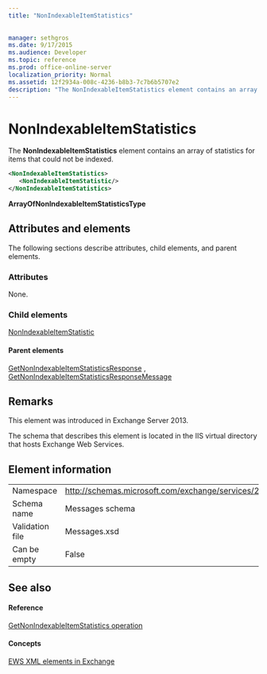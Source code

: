 ```yaml
---
title: "NonIndexableItemStatistics"
 
 
manager: sethgros
ms.date: 9/17/2015
ms.audience: Developer
ms.topic: reference
ms.prod: office-online-server
localization_priority: Normal
ms.assetid: 12f2934a-008c-4236-b8b3-7c7b6b5707e2
description: "The NonIndexableItemStatistics element contains an array of statistics for items that could not be indexed."
---
```


# NonIndexableItemStatistics

The **NonIndexableItemStatistics** element contains an array of statistics for items that could not be indexed. 
  
```XML
<NonIndexableItemStatistics>
   <NonIndexableItemStatistic/>
</NonIndexableItemStatistics>
```

 **ArrayOfNonIndexableItemStatisticsType**
## Attributes and elements

The following sections describe attributes, child elements, and parent elements.
  
### Attributes

None.
  
### Child elements

[NonIndexableItemStatistic](nonindexableitemstatistic.md)
  
#### Parent elements

[GetNonIndexableItemStatisticsResponse](getnonindexableitemstatisticsresponse.md) , [GetNonIndexableItemStatisticsResponseMessage](getnonindexableitemstatisticsresponsemessage.md)
  
## Remarks

This element was introduced in Exchange Server 2013.
  
The schema that describes this element is located in the IIS virtual directory that hosts Exchange Web Services.
  
## Element information

|||
|:-----|:-----|
|Namespace  <br/> |http://schemas.microsoft.com/exchange/services/2006/messages  <br/> |
|Schema name  <br/> |Messages schema  <br/> |
|Validation file  <br/> |Messages.xsd  <br/> |
|Can be empty  <br/> |False  <br/> |
   
## See also

#### Reference

[GetNonIndexableItemStatistics operation](getnonindexableitemstatistics-operation.md)
#### Concepts

[EWS XML elements in Exchange](ews-xml-elements-in-exchange.md)

